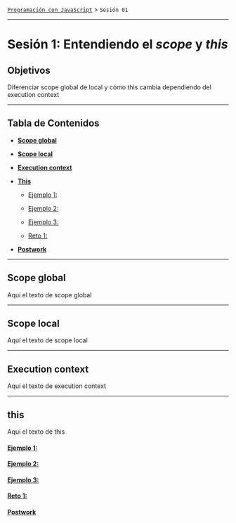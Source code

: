 [`Programación con JavaScript`](../Readme.md) > `Sesión 01`

---

# Sesión 1: Entendiendo el _scope_ y _this_

## Objetivos

Diferenciar scope global de local y cómo this cambia dependiendo del execution context

---

## Tabla de Contenidos

- **[Scope global](#scope-global)**

- **[Scope local](#scope-local)**

- **[Execution context](#execution-context)**

- **[This](#this)**

  - [Ejemplo 1: ](./Ejemplo-01)

  - [Ejemplo 2: ](./Ejemplo-02)

  - [Ejemplo 3: ](./Ejemplo-03)

  - [Reto 1: ](./Reto-01)

- **[Postwork](./Postwork)**

---

## Scope global

Aquí el texto de scope global

---

## Scope local

Aquí el texto de scope local

---

## Execution context

Aquí el texto de execution context

---

## this

Aquí el texto de this

#### [Ejemplo 1: ](./Ejemplo-01)

#### [Ejemplo 2: ](./Ejemplo-02)

#### [Ejemplo 3: ](./Ejemplo-03)

#### [Reto 1: ](./Reto-01)

#### [Postwork](./Postwork)
